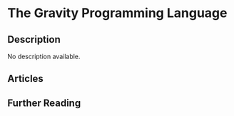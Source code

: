# The Gravity Programming Language

## Description

No description available.

## Articles

## Further Reading